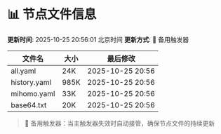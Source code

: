 # 📊 节点文件信息

**更新时间**: 2025-10-25 20:56:01 北京时间
**更新方式**: 🔄 备用触发器

| 文件名 | 大小 | 最后修改 |
|--------|------|----------|
| all.yaml | 24K | 2025-10-25 20:56 |
| history.yaml | 985K | 2025-10-25 20:56 |
| mihomo.yaml | 33K | 2025-10-25 20:56 |
| base64.txt | 20K | 2025-10-25 20:56 |

> 🔄 备用触发器：当主触发器失效时自动接管，确保节点文件的持续更新
